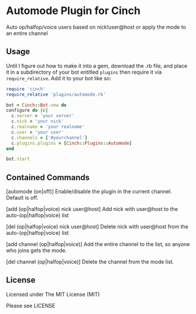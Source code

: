 Automode Plugin for Cinch
========================
Auto op/halfop/voice users based on nick!user@host or apply the mode to an
entire channel

Usage
-----

Until I figure out how to make it into a gem, download the .rb file, and place 
it in a subdirectory of your bot entitled 
`plugins` then require it via `require_relative`. 
Add it to your bot like so:

~~~~~~~~~~~~~~~~~~~~~~~~~~~~~~~~~~~~~~~~ ruby
require 'cinch'
require_relative 'plugins/automode.rb'

bot = Cinch::Bot.new do
configure do |c|
  c.server = 'your server'
  c.nick = 'your nick'
  c.realname = 'your realname'
  c.user = 'your user'
  c.channels = ['#yourchannel']
  c.plugins.plugins = [Cinch::Plugins::Automode]
end

bot.start
~~~~~~~~~~~~~~~~~~~~~~~~~~~~~~~~~~~~~~~~

Contained Commands
------------------

[automode (on|off)]
Enable/disable the plugin in the current channel. Default is off.

[add (op|halfop|voice) nick user@host]
Add nick with user@host to the auto-(op|halfop|voice) list

[del (op|halfop|voice) nick user@host]
Delete nick with user@host from the auto-(op|halfop|voice) list

[add channel (op|halfop|voice)]
Add the entire channel to the list, so anyone who joins gets the mode.

[del channel (op|halfop|voice)]
Delete the channel from the mode list.

License
-------

Licensed under The MIT License (MIT)

Please see LICENSE
